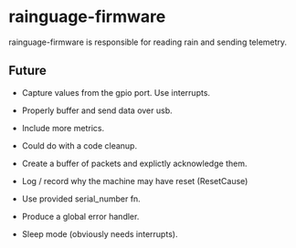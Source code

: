 # rainguage-firmware

rainguage-firmware is responsible for reading rain and sending telemetry.

## Future

* Capture values from the gpio port.  Use interrupts.

* Properly buffer and send data over usb.
* Include more metrics.
* Could do with a code cleanup.
* Create a buffer of packets and explictly acknowledge them.
* Log / record why the machine may have reset (ResetCause)
* Use provided serial_number fn.
* Produce a global error handler.
* Sleep mode (obviously needs interrupts).
